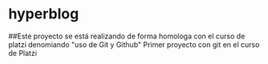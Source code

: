 # hyperblog

##Este proyecto se está realizando de forma homologa con el curso de platzi denomiando "uso de Git y Github"
Primer proyecto con git en el curso de Platzi
